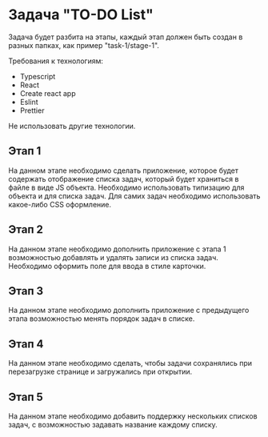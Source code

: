 # Задача "TO-DO List"

Задача будет разбита на этапы, каждый этап должен быть создан в разных папках, как пример "task-1/stage-1".

Требования к технологиям:

- Typescript
- React
- Create react app
- Eslint
- Prettier

Не использовать другие технологии.

## Этап 1

На данном этапе необходимо сделать приложение, которое будет содержать отображение списка задач, который будет храниться в файле в виде JS объекта. Необходимо использовать типизацию для объекта и для списка задач.
Для самих задач необходимо использовать какое-либо CSS оформление.

## Этап 2

На данном этапе необходимо дополнить приложение с этапа 1 возможностью добавлять и удалять записи из списка задач. Необходимо оформить поле для ввода в стиле карточки.

## Этап 3

На данном этапе необходимо дополнить приложение с предыдущего этапа возможностью менять порядок задач в списке.

## Этап 4

На данном этапе необходимо сделать, чтобы задачи сохранялись при перезагрузке странице и загружались при открытии.

## Этап 5

На данном этапе необходимо добавить поддержку нескольких списков задач, с возможностью задавать название каждому списку.
